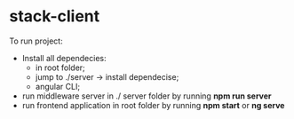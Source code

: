 # stack-client

To run project:
- Install all dependecies:
  - in root folder;
  - jump to ./server -> install dependecise;
  - angular CLI;
- run middleware server in ./ server folder by running **npm run server**
- run frontend application in root folder by running **npm start** or **ng serve**

